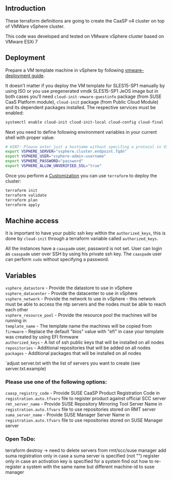 ## Introduction

These terraform definitions are going to create the CaaSP v4 cluster on top of VMWare vSphere cluster.

This code was developed and tested on VMware vSphere cluster based on VMware ESXi 7

## Deployment

Prepare a VM template machine in vSphere by following [vmware-deployment guide](https://susedoc.github.io/doc-caasp/master/caasp-deployment/single-html/#_vm_preparation_for_creating_a_template).

It doesn't matter if you deploy the VM template for SLES15-SP1 manually by using ISO or you use pregenerated vmdk SLES15-SP1 JeOS image but in both cases you'll need `cloud-init-vmware-guestinfo` package (from SUSE CaaS Platform module), `cloud-init` package (from Public Cloud Module) and its dependent packages installed. The respective services must be enabled:

```sh
systemctl enable cloud-init cloud-init-local cloud-config cloud-final
```

Next you need to define following environment variables in your current shell with proper value:

```sh
# HINT: Please enter just a hostname without specifing a protocol in VSPHERE_SERVER variable (using https by default).
export VSPHERE_SERVER="vsphere.cluster.endpoint.fqdn"
export VSPHERE_USER="vsphere-admin-username"
export VSPHERE_PASSWORD="password"
export VSPHERE_ALLOW_UNVERIFIED_SSL="true"
```

Once you perform a [Customization](#Customization) you can use `terraform` to deploy the cluster:

```sh
terraform init
terraform validate
terraform plan
terraform apply
```

## Machine access

It is important to have your public ssh key within the `authorized_keys`, this is done by `cloud-init` through a terraform variable called `authorized_keys`.

All the instances have a `caaspadm` user, password is not set. User can login as `caaspadm` user over SSH by using his private ssh key. The `caaspadm` user can perform `sudo` without specifying a password.

## Variables

`vsphere_datastore` - Provide the datastore to use in vSphere\
`vsphere_datacenter` - Provide the datacenter to use in vSphere\
`vsphere_network` - Provide the network to use in vSphere - this network must be able to access the ntp servers and the nodes must be able to reach each other\
`vsphere_resource_pool` - Provide the resource pool the machines will be running in\
`template_name` - The template name the machines will be copied from\
`firmware` - Replace the default "bios" value with "efi" in case your template was created by using EFI firmware\
`authorized_keys` - A list of ssh public keys that will be installed on all nodes\
`repositories` - Additional repositories that will be added on all nodes\
`packages` - Additional packages that will be installed on all nodes

`adjust server.txt with the list of servers you want to create (see server.txt.example)

### Please use one of the following options:

`caasp_registry_code` - Provide SUSE CaaSP Product Registration Code in `registration.auto.tfvars` file to register product against official SCC server\
`rmt_server_name` - Provide SUSE Repository Mirroring Tool Server Name in `registration.auto.tfvars` file to use repositories stored on RMT server
`suma_server_name` - Provide SUSE Manager Server Name in `registration.auto.tfvars` file to use repositories stored on SUSE Manager server

### Open ToDo:

 terraform destroy -> need to delete servers from rmt/scc/suse manager
 add suma registration only in case a suma server is specified (not "")
 register only in case an activation key is specified for a system
 find out how to re-register a system with the same name but different machine-id to suse manager
